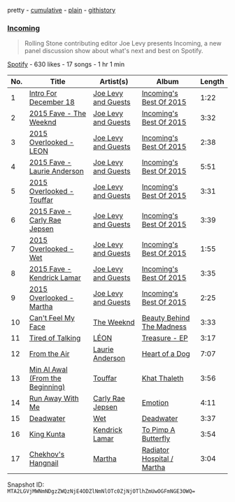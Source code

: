 pretty - [cumulative](/playlists/cumulative/79sVcfxVNazjyK2iBY9l3q.md) - [plain](/playlists/plain/79sVcfxVNazjyK2iBY9l3q) - [githistory](https://github.githistory.xyz/mackorone/spotify-playlist-archive/blob/main/playlists/plain/79sVcfxVNazjyK2iBY9l3q)

### [Incoming](https://open.spotify.com/playlist/79sVcfxVNazjyK2iBY9l3q)

> Rolling Stone contributing editor Joe Levy presents Incoming, a new panel discussion show about what's next and best on Spotify.

[Spotify](https://open.spotify.com/user/spotify) - 630 likes - 17 songs - 1 hr 1 min

| No. | Title | Artist(s) | Album | Length |
|---|---|---|---|---|
| 1 | [Intro For December 18](https://open.spotify.com/track/1B8SkmqwkcYh3od1Hb5pM8) | [Joe Levy and Guests](https://open.spotify.com/artist/4nsPi7d9VK5VtyXtEYM8vR) | [Incoming's Best Of 2015](https://open.spotify.com/album/6Igrj3ro7bvMNEiU6hiV6O) | 1:22 |
| 2 | [2015 Fave \- The Weeknd](https://open.spotify.com/track/1JJqejkKmGNWuMGRKau0Ow) | [Joe Levy and Guests](https://open.spotify.com/artist/4nsPi7d9VK5VtyXtEYM8vR) | [Incoming's Best Of 2015](https://open.spotify.com/album/6Igrj3ro7bvMNEiU6hiV6O) | 3:32 |
| 3 | [2015 Overlooked \- LEON](https://open.spotify.com/track/5Gng2LRLW8FCEQuX8WNQH5) | [Joe Levy and Guests](https://open.spotify.com/artist/4nsPi7d9VK5VtyXtEYM8vR) | [Incoming's Best Of 2015](https://open.spotify.com/album/6Igrj3ro7bvMNEiU6hiV6O) | 2:38 |
| 4 | [2015 Fave \- Laurie Anderson](https://open.spotify.com/track/7knNoOjKO2IN3Pel250emx) | [Joe Levy and Guests](https://open.spotify.com/artist/4nsPi7d9VK5VtyXtEYM8vR) | [Incoming's Best Of 2015](https://open.spotify.com/album/6Igrj3ro7bvMNEiU6hiV6O) | 5:51 |
| 5 | [2015 Overlooked \- Touffar](https://open.spotify.com/track/5OPRiP5HVogJLr6S7oMv9w) | [Joe Levy and Guests](https://open.spotify.com/artist/4nsPi7d9VK5VtyXtEYM8vR) | [Incoming's Best Of 2015](https://open.spotify.com/album/6Igrj3ro7bvMNEiU6hiV6O) | 3:31 |
| 6 | [2015 Fave \- Carly Rae Jepsen](https://open.spotify.com/track/7fQau5HdqcdxWQrPLNxSpH) | [Joe Levy and Guests](https://open.spotify.com/artist/4nsPi7d9VK5VtyXtEYM8vR) | [Incoming's Best Of 2015](https://open.spotify.com/album/6Igrj3ro7bvMNEiU6hiV6O) | 3:39 |
| 7 | [2015 Overlooked \- Wet](https://open.spotify.com/track/4GeYUcbu4SYFClSjkKGiOu) | [Joe Levy and Guests](https://open.spotify.com/artist/4nsPi7d9VK5VtyXtEYM8vR) | [Incoming's Best Of 2015](https://open.spotify.com/album/6Igrj3ro7bvMNEiU6hiV6O) | 1:55 |
| 8 | [2015 Fave \- Kendrick Lamar](https://open.spotify.com/track/6yU0V3HvQDPJCHghljxyRk) | [Joe Levy and Guests](https://open.spotify.com/artist/4nsPi7d9VK5VtyXtEYM8vR) | [Incoming's Best Of 2015](https://open.spotify.com/album/6Igrj3ro7bvMNEiU6hiV6O) | 3:35 |
| 9 | [2015 Overlooked \- Martha](https://open.spotify.com/track/0DYgenkQ1x8zI5jBLT3hsD) | [Joe Levy and Guests](https://open.spotify.com/artist/4nsPi7d9VK5VtyXtEYM8vR) | [Incoming's Best Of 2015](https://open.spotify.com/album/6Igrj3ro7bvMNEiU6hiV6O) | 2:25 |
| 10 | [Can't Feel My Face](https://open.spotify.com/track/6RsWqX8zABZLhZydXxEFOm) | [The Weeknd](https://open.spotify.com/artist/1Xyo4u8uXC1ZmMpatF05PJ) | [Beauty Behind The Madness](https://open.spotify.com/album/28ZKQMoNBB0etKXZ97G2SN) | 3:33 |
| 11 | [Tired of Talking](https://open.spotify.com/track/63MRutmAXJwkxhMhPHoioS) | [LÉON](https://open.spotify.com/artist/4SqTiwOEdYrNayaGMkc7ia) | [Treasure \- EP](https://open.spotify.com/album/0pMPk0E9YCgU1PzxDViKf5) | 3:17 |
| 12 | [From the Air](https://open.spotify.com/track/3CgorztQ4BCnu13fNfrx4m) | [Laurie Anderson](https://open.spotify.com/artist/5hqB3Fxgin9YGYa0mIGf1G) | [Heart of a Dog](https://open.spotify.com/album/0w4DWr5dpNVTRjwhyr2ofL) | 7:07 |
| 13 | [Min Al Awal \(From the Beginning\)](https://open.spotify.com/track/6eltJXRmJbOXRfdIIstZlb) | [Touffar](https://open.spotify.com/artist/0HKLtuKDmJbDy73M3atsyI) | [Khat Thaleth](https://open.spotify.com/album/0EOfRX8iTVuKMmG9GXD342) | 3:56 |
| 14 | [Run Away With Me](https://open.spotify.com/track/5e0vgBWfwToyphURwynSXa) | [Carly Rae Jepsen](https://open.spotify.com/artist/6sFIWsNpZYqfjUpaCgueju) | [Emotion](https://open.spotify.com/album/6UjZgFbK6CQptu8aOobzPV) | 4:11 |
| 15 | [Deadwater](https://open.spotify.com/track/2dB5GYSO8IdZazyTp8YhgB) | [Wet](https://open.spotify.com/artist/2i9uaNzfUtuApAjEf1omV8) | [Deadwater](https://open.spotify.com/album/3HvOd1OUOpqbqi1c0fWvXA) | 3:37 |
| 16 | [King Kunta](https://open.spotify.com/track/0N3W5peJUQtI4eyR6GJT5O) | [Kendrick Lamar](https://open.spotify.com/artist/2YZyLoL8N0Wb9xBt1NhZWg) | [To Pimp A Butterfly](https://open.spotify.com/album/7ycBtnsMtyVbbwTfJwRjSP) | 3:54 |
| 17 | [Chekhov's Hangnail](https://open.spotify.com/track/5wmYcJ9Wi2VflDXPCxDGSM) | [Martha](https://open.spotify.com/artist/13pUNMhUQ52yyV50VbuhtK) | [Radiator Hospital / Martha](https://open.spotify.com/album/2CzM2TSBCHnenSFLIgtaZu) | 3:04 |

Snapshot ID: `MTA2LGVjMWNmNDgzZWQzNjE4ODZlNmNlOTc0ZjNjOTlhZmUwOGFmNGE3OWQ=`
